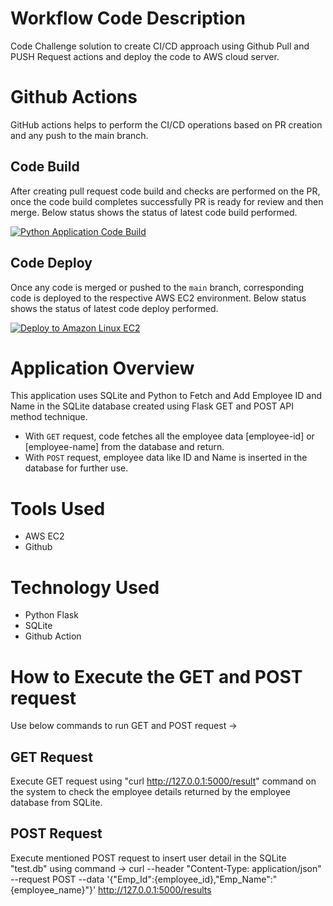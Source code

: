 # Workflow Code Description
Code Challenge solution to create CI/CD approach using Github Pull and PUSH Request actions and deploy the code to AWS cloud server.


# Github Actions
GitHub actions helps to perform the CI/CD operations based on PR creation and any push to the main branch.


## Code Build 
After creating pull request code build and checks are performed on the PR, once the code build completes successfully PR is ready for review and then merge. Below status shows the status of latest code build performed.

[![Python Application Code Build](https://github.com/Pallavi-Sharma12/code_challenge/actions/workflows/python-app.yml/badge.svg)](https://github.com/Pallavi-Sharma12/code_challenge/actions/workflows/python-app.yml)


## Code Deploy
Once any code is merged or pushed to the `main` branch, corresponding code is deployed to the respective AWS EC2 environment. Below status shows the status of latest code deploy performed.

[![Deploy to Amazon Linux EC2](https://github.com/Pallavi-Sharma12/code_challenge/actions/workflows/main.yml/badge.svg)](https://github.com/Pallavi-Sharma12/code_challenge/actions/workflows/main.yml)


# Application Overview
This application uses SQLite and Python to Fetch and Add Employee ID and Name in the SQLite database created using Flask GET and POST API method technique.
- With `GET` request, code fetches all the employee data [employee-id] or [employee-name] from the database and return.
- With `POST` request, employee data like ID and Name is inserted in the database for further use.


# Tools Used 
- AWS EC2
- Github


# Technology Used
- Python Flask
- SQLite
- Github Action


# How to Execute the GET and POST request
Use below commands to run GET and POST request ->


## GET Request
Execute GET request using "curl http://127.0.0.1:5000/result" command on the system to check the employee details returned by the employee database from SQLite.


## POST Request
Execute mentioned POST request to insert user detail in the SQLite "test.db" using command -> curl --header "Content-Type: application/json" --request POST --data '{"Emp_Id":{employee_id},"Emp_Name":"{employee_name}"}' http://127.0.0.1:5000/results